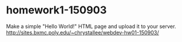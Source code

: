 # homework1-150903
Make a simple "Hello World!" HTML page and upload it to your server.
http://sites.bxmc.poly.edu/~chrystallee/webdev-hw01-150903/
